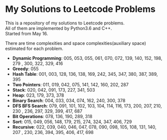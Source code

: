 My Solutions to Leetcode Problems
====
This is a repository of my solutions to Leetcode problems.  
All of them are implemented by Python3.6 and C++.  
Started from May 16.

There are time complexities and space complexities(auxiliary space) estimated for each problem.

- **Dynamic Programming**: 005, 053, 055, 061, 070, 072, 139, 140, 152, 198, 279
                , 300, 322, 329, 416
- **Greedy**: 055
- **Hash Table**: 001, 003, 128, 136, 138, 169, 242, 345, 347, 380, 387, 389, 
                  395
- **Two Pointers**: 011, 019, 042, 075, 141, 142, 160, 202, 287
- **Stack**: 020, 042, 091, 173, 227, 341, 503
- **Heap**: 023, 179, 373, 378
- **Binary Search**: 004, 033, 034, 074, 162, 240, 300, 378
- **DFS BFS Search**: 079, 091, 101, 102, 103, 104, 114, 116, 173, 200, 207, 210, 230
                , 236, 297, 329, 399, 417, 687
- **Bit Operations**: 078, 136, 190, 289, 318
- **Sort**: 015, 049, 056, 148, 179, 215, 274, 324, 347, 406, 729
- **Recursive**: 022, 039, 040, 046, 047, 078, 090, 098, 105, 108, 131, 140, 207
                , 230, 236, 394, 395, 406, 417, 698 
